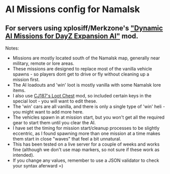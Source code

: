 # AI Missions config for Namalsk
## For servers using xplosiff/Merkzone's ["Dynamic AI Missions for DayZ Expansion AI"](https://steamcommunity.com/sharedfiles/filedetails/?id=3277130230) mod.


Notes:
* Missions are mostly located  south of the Namalsk map, generally near military, remote or lore areas.
* These missions are designed to replace most of the vanilla vehicle spawns - so players dont get to drive or fly without cleaning up a mission first. 
* The AI loadouts and 'win' loot is mostly vanilla with some Namalsk lore items.
* I also use [CJ187's Loot Chest](https://steamcommunity.com/workshop/filedetails/?id=2345073965) mod, so included certain keys in the special loot - you will want to edit these.
* The 'win' cars are all vanilla, and there is only a single type of 'win' heli - you might want to add more here.
* The vehicles spawn in at mission start, but you won't get all the required gear to start them until you clear the AI.
* I have set the timing for mission start/cleanup processes to be slightly eccentric, as I found spawning more than one mission at a time makes them start in close "waves" that feel a bit unnatural.
* This has been tested on a live server for a couple of weeks and works fine (although we don't use map markers, so not sure if these work as intended).
* If you change any values, remember to use a JSON validator to check your syntax aferward =)
